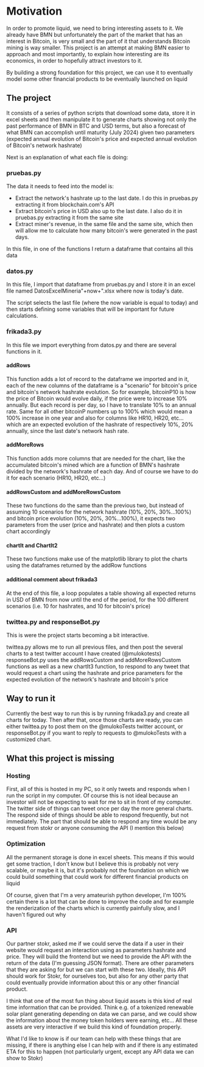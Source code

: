 # Motivation

In order to promote liquid, we need to bring interesting assets to it. We already have BMN but unfortunately the part of the market that has an interest in Bitcoin, is very small and the part of it that understands Bitcoin mining is way smaller. This project is an attempt at making BMN easier to approach and most importantly, to explain how interesting are its economics, in order to hopefully attract investors to it.

By building a strong foundation for this project, we can use it to eventually model some other financial products to be eventually launched on liquid

## The project

It consists of a series of python scripts that download some data, store it in excel sheets and then manipulate it to generate charts showing not only the past performance of BMN in BTC and USD terms, but also a forecast of what BMN can accomplish until maturity (July 2024) given two parameters (expected annual evolution of Bitcoin's price and expected annual evolution of Bitcoin's network hashrate)

Next is an explanation of what each file is doing:

### pruebas.py

The data it needs to feed into the model is:

- Extract the network's hashrate up to the last date. I do this in pruebas.py extracting it from blockchain.com's API
- Extract bitcoin's price in USD also up to the last date. I also do it in pruebas.py extracting it from the same site
- Extract miner's revenue, in the same file and the same site, which then will allow me to calculate how many bitcoin's were generated in the past days.

In this file, in one of the functions I return a dataframe that contains all this data

### datos.py

In this file, I import that dataframe from pruebas.py and I store it in an excel file named DatosExcelMineria"+now+".xlsx where now is today's date.

The script selects the last file (where the now variable is equal to today) and then starts defining some variables that will be important for future calculations.

### frikada3.py

In this file we import everything from datos.py and there are several functions in it.

#### addRows

This function adds a lot of record to the dataframe we imported and in it, each of the new columns of the dataframe is a "scenario" for bitcoin's price and bitcoin's network hashrate evolution. So for example, bitcoinP10 is how the price of Bitcoin would evolve daily, if the price were to increase 10% annually. But each record is per day, so I have to translate 10% to an annual rate. Same for all other bitcoinP numbers up to 100% which would mean a 100% increase in one year and also for columns like HR10, HR20, etc... which are an expected evolution of the hashrate of respectively 10%, 20% annually, since the last date's network hash rate.

#### addMoreRows

This function adds more columns that are needed for the chart, like the accumulated bitcoin's mined which are a function of BMN's hashrate divided by the network's hashrate of each day. And of course we have to do it for each scenario (HR10, HR20, etc...)

#### addRowsCustom and addMoreRowsCustom

These two functions do the same than the previous two, but instead of assuming 10 scenarios for the network hashrate (10%, 20%, 30%...100%) and bitcoin price evolution (10%, 20%, 30%...100%), it expects two parameters from the user (price and hashrate) and then plots a custom chart accordingly

#### chartIt and ChartIt2

These two functions make use of the matplotlib library to plot the charts using the dataframes returned by the addRow functions

#### additional comment about frikada3

At the end of this file, a loop populates a table showing all expected returns in USD of BMN from now until the end of the period, for the 100 different scenarios (i.e. 10 for hashrates, and 10 for bitcoin's price)

### twittea.py and responseBot.py

This is were the project starts becoming a bit interactive.

twittea.py allows me to run all previous files, and then post the several charts to a test twitter account I have created (@mulokotests)
responseBot.py uses the addRowsCustom and addMoreRowsCustom functions as well as a new chartIt3 function, to respond to any tweet that would request a chart using the hashrate and price parameters for the expected evolution of the network's hashrate and bitcoin's price

## Way to run it

Currently the best way to run this is by running frikada3.py and create all charts for today. Then after that, once those charts are ready, you can either twittea.py to post them on the @mulokoTests twitter account, or responseBot.py if you want to reply to requests to @mulokoTests with a customized chart.

## What this project is missing

### Hosting

First, all of this is hosted in my PC, so it only tweets and responds when I run the script in my computer. Of course this is not ideal because an investor will not be expecting to wait for me to sit in front of my computer. The twitter side of things can tweet once per day the more general charts. The respond side of things should be able to respond frequently, but not immediately. The part that should be able to respond any time would be any request from stokr or anyone consuming the API (I mention this below)

### Optimization

All the permanent storage is done in excel sheets. This means if this would get some traction, I don't know but I believe this is probably not very scalable, or maybe it is, but it's probably not the foundation on which we could build something that could work for different financial products on liquid

Of course, given that I'm a very amateurish python developer, I'm 100% certain there is a lot that can be done to improve the code and for example the renderization of the charts which is currently painfully slow, and I haven't figured out why

### API

Our partner stokr, asked me if we could serve the data if a user in their website would request an interaction using as parameters hashrate and price. They will build the frontend but we need to provide the API with the return of the data (I'm guessing JSON format). There are other parameters that they are asking for but we can start with these two. Ideally, this API should work for Stokr, for ourselves too, but also for any other party that could eventually provide information about this or any other financial product.

I think that one of the most fun thing about liquid assets is this kind of real time information that can be provided. Think e.g. of a tokenized renewable solar plant generating depending on data we can parse, and we could show the information about the money token holders were earning, etc... All these assets are very interactive if we build this kind of foundation properly.

What I'd like to know is if our team can help with these things that are missing, if there is anything else I can help with and if there is any estimated ETA for this to happen (not particularly urgent, except any API data we can show to Stokr)

